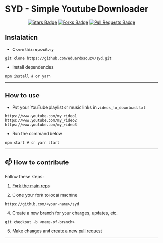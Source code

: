 # SYD - Simple Youtube Downloader

<div align="center">
<a href="https://github.com/eduardosouzv/syd/stargazers"><img src="https://img.shields.io/github/stars/eduardosouzv/syd" alt="Stars Badge"/></a>
<a href="https://github.com/eduardosouzv/syd/network/members"><img src="https://img.shields.io/github/forks/eduardosouzv/syd" alt="Forks Badge"/></a>
<a href="https://github.com/eduardosouzv/syd/pulls"><img src="https://img.shields.io/github/issues-pr/eduardosouzv/syd" alt="Pull Requests Badge"/></a>
</div>

## Instalation

- Clone this repository

```
git clone https://github.com/eduardosouzv/syd.git
```

- Install dependencies

```
npm install # or yarn
```

<hr />

## How to use

- Put your YouTube playlist or music links in `videos_to_download.txt`

```
https://www.youtube.com/my_video1
https://www.youtube.com/my_video2
https://www.youtube.com/my_video3
```

- Run the command below

```
npm start # or yarn start
```

<hr />

## 📫 How to contribute

Follow these steps:

1. <a href="https://github.com/eduardosouzv/syd/fork">Fork the main repo</a>

2. Clone your fork to local machine

```
https://github.com/<your-name>/syd
```

4. Create a new branch for your changes, updates, etc.

```
git checkout -b <name-of-branch>
```

5. Make changes and <a href="https://opensource.com/article/19/7/create-pull-request-github">create a new pull request</a>

<hr />
